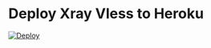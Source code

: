 # Deploy Xray Vless to Heroku
[![Deploy](https://www.herokucdn.com/deploy/button.svg)](https://dashboard.heroku.com/new?template=https://github.com/aswifi/Xray-HerokuDeploy)
